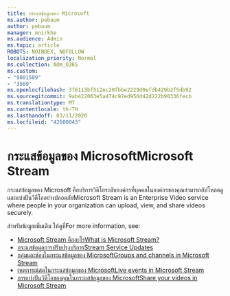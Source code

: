 ```yaml
---
title: กระแสข้อมูลของ Microsoft
ms.author: pebaum
author: pebaum
manager: mnirkhe
ms.audience: Admin
ms.topic: article
ROBOTS: NOINDEX, NOFOLLOW
localization_priority: Normal
ms.collection: Adm_O365
ms.custom:
- "9001509"
- "3569"
ms.openlocfilehash: 3f6113bf512ec20fbbe2229d0efdb429b2f5db92
ms.sourcegitcommit: 9ab422063e5a474c92ed956d42d222b90336fecb
ms.translationtype: MT
ms.contentlocale: th-TH
ms.lasthandoff: 03/11/2020
ms.locfileid: "42600043"
---
```

# <a name="microsoft-stream"></a><span data-ttu-id="8a08d-102">กระแสข้อมูลของ Microsoft</span><span class="sxs-lookup"><span data-stu-id="8a08d-102">Microsoft Stream</span></span>

<span data-ttu-id="8a08d-103">กระแสข้อมูลของ Microsoft คือบริการวิดีโอระดับองค์กรที่บุคคลในองค์กรของคุณสามารถอัปโหลดดูและแบ่งปันวิดีโออย่างปลอดภัย</span><span class="sxs-lookup"><span data-stu-id="8a08d-103">Microsoft Stream is an Enterprise Video service where people in your organization can upload, view, and share videos securely.</span></span> 

<span data-ttu-id="8a08d-104">สำหรับข้อมูลเพิ่มเติม ให้ดูที่</span><span class="sxs-lookup"><span data-stu-id="8a08d-104">For more information, see:</span></span>

- [<span data-ttu-id="8a08d-105">Microsoft Stream คืออะไร</span><span class="sxs-lookup"><span data-stu-id="8a08d-105">What is Microsoft Stream?</span></span>](https://docs.microsoft.com/stream/overview)
- [<span data-ttu-id="8a08d-106">กระแสข้อมูลการปรับปรุงบริการ</span><span class="sxs-lookup"><span data-stu-id="8a08d-106">Stream Service Updates</span></span>](https://techcommunity.microsoft.com/t5/microsoft-stream-service-updates/bd-p/StreamAnnouncements)
- [<span data-ttu-id="8a08d-107">กลุ่มและช่องในกระแสข้อมูลของ Microsoft</span><span class="sxs-lookup"><span data-stu-id="8a08d-107">Groups and channels in Microsoft Stream</span></span>](https://docs.microsoft.com/stream/groups-channels-organization)
- [<span data-ttu-id="8a08d-108">เหตุการณ์สดในกระแสข้อมูลของ Microsoft</span><span class="sxs-lookup"><span data-stu-id="8a08d-108">Live events in Microsoft Stream</span></span>](https://docs.microsoft.com/stream/live-event-overview)
- [<span data-ttu-id="8a08d-109">การแบ่งปันวิดีโอของคุณในกระแสข้อมูลของ Microsoft</span><span class="sxs-lookup"><span data-stu-id="8a08d-109">Share your videos in Microsoft Stream</span></span>](https://docs.microsoft.com/stream/portal-share-video)